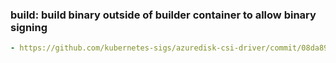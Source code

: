 ### build: build binary outside of builder container to allow binary signing
```yaml
- https://github.com/kubernetes-sigs/azuredisk-csi-driver/commit/08da899cbe6ec44f41f1a46aec5c7f6a378c93ae
```